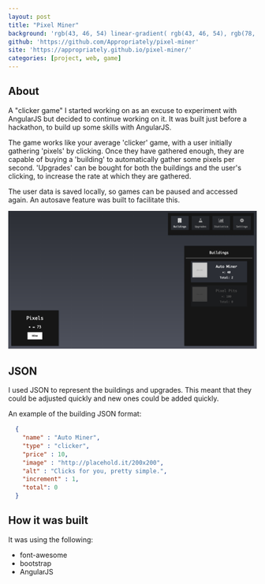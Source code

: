 ```yaml
---
layout: post
title: "Pixel Miner"
background: 'rgb(43, 46, 54) linear-gradient( rgb(43, 46, 54), rgb(78, 82, 94))'
github: 'https://github.com/Appropriately/pixel-miner'
site: 'https://appropriately.github.io/pixel-miner/'
categories: [project, web, game]
---
```


## About

A "clicker game" I started working on as an excuse to experiment with AngularJS but decided to continue working on it. It was built just before a hackathon, to build up some skills with AngularJS.

The game works like your average 'clicker' game, with a user initially gathering 'pixels' by clicking. Once they have gathered enough, they are capable of buying a 'building' to automatically gather some pixels per second. 'Upgrades' can be bought for both the buildings and the user's clicking, to increase the rate at which they are gathered.

The user data is saved locally, so games can be paused and accessed again. An autosave feature was built to facilitate this.

![Pixel miner's main view](/assets/images/pixel-miner.png)

## JSON

I used JSON to represent the buildings and upgrades. This meant that they could be adjusted quickly and new ones could be added quickly.

An example of the building JSON format:

```json
  {
    "name" : "Auto Miner",
    "type" : "clicker",
    "price" : 10,
    "image" : "http://placehold.it/200x200",
    "alt" : "Clicks for you, pretty simple.",
    "increment" : 1,
    "total": 0
  }
```

## How it was built

It was using the following:

* font-awesome
* bootstrap
* AngularJS